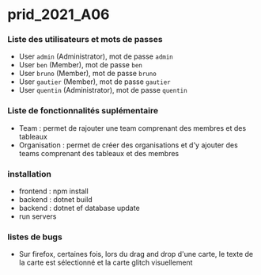 # prid_2021_A06

### Liste des utilisateurs et mots de passes

* User `admin` (Administrator), mot de passe `admin`
* User `ben` (Member), mot de passe `ben`
* User `bruno` (Member), mot de passe `bruno`
* User `gautier` (Member), mot de passe `gautier`
* User `quentin` (Administrator), mot de passe `quentin`

### Liste de fonctionnalités suplémentaire

* Team : permet de rajouter une team comprenant des membres et des tableaux
* Organisation : permet de créer des organisations et d'y ajouter des teams comprenant des tableaux et des membres

### installation

* frontend : npm install
* backend : dotnet build
* backend : dotnet ef database update
* run servers

### listes de bugs

* Sur firefox, certaines fois, lors du drag and drop d'une carte, le texte de la carte est sélectionné et la carte glitch visuellement